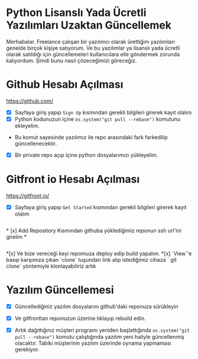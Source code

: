 # Python Lisanslı Yada Ücretli Yazılımları Uzaktan Güncellemek

Merhabalar. Freelance çalışan bir yazılımcı olarak ürettiğim yazılımları genelde birçok kişiye satıyorum.
Ve bu yazılımlar ya lisanslı yada ücretli olarak satıldığı için güncellemeleri kullanıcılara elle göndermek zorunda kalıyordum. Şimdi bunu nasıl çözeceğimizi göreceğiz.

# Github Hesabı Açılması
https://github.com/

* [x] Sayfaya giriş yapıp `Sign Up` kısmından gerekli bilgileri girerek kayıt olalım
* [x] Python kodunuzun içine `os.system("git pull --rebase")` komutunu ekleyelim.
* Bu komut sayesinde yazılımız ile repo arasındaki fark farkedilip güncellenecektir.
* [x] Bir private repo açıp içine python dosyalarımızı yükleyelim.

# Gitfront io Hesabı Açılması
https://gitfront.io/
* [x] Sayfaya giriş yapıp `Get Started` kısmından gerekli bilgileri girerek kayıt olalım
<figure><img src="https://www.hizliresim.com/qn242sw.png" alt=""><figcaption></figcaption></figure>
* [x] Add Repository Kısmından githuba yüklediğimiz reponun ssh url'ini girelim
* <figure><img src="hhttps://www.hizliresim.com/oumfggz.png" alt=""><figcaption></figcaption></figure>
*[x] Ve bize vereceği keyi repomuza deploy edip build yapalım.
*[x] `View`'e basıp karşımıza çıkan `clone` tuşundan link alıp istediğimiz cihaza ` git clone` yöntemiyle klonlayabiliriz artık

# Yazılım Güncellemesi
* [x] Güncellediğiniz yazılım dosyalarını github'daki reponuza sürükleyin
* [x] Ve gitfronttan reponuzun üzerine tıklayıp rebuild edin.
* [x] Artık dağıttığınız müşteri programı yeniden başlattığında `os.system("git pull --rebase")` komutu çalıştığında yazılım yeni haliyle güncellenmiş olacaktır. Tabiki müşterinin yazılım üzerinde oynama yapmaması gerekiyor.

